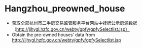 # Hangzhou_preowned_house
- 获取全部杭州市二手房交易监管服务平台网站中挂牌公示房源数据（http://jjhygl.hzfc.gov.cn/webty/gpfy/gpfySelectlist.jsp）
- Obtain the pre-owned houses' data from http://jjhygl.hzfc.gov.cn/webty/gpfy/gpfySelectlist.jsp

